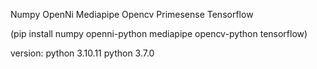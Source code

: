 Numpy
OpenNi
Mediapipe
Opencv
Primesense
Tensorflow


(pip install numpy openni-python mediapipe opencv-python tensorflow)


version:
python 3.10.11
python 3.7.0
